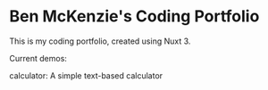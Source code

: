 # Ben McKenzie's Coding Portfolio

This is my coding portfolio, created using Nuxt 3.

Current demos:

calculator: A simple text-based calculator